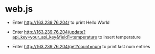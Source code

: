 # web.js
* Enter http://163.239.76.204/ to print Hello World

* Enter http://163.239.76.204/update?api_key=your_api_key&field1=temperature to insert temperature

* Enter http://163.239.76.204/get?count=num to print last num entries
